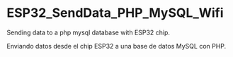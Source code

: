 # ESP32_SendData_PHP_MySQL_Wifi
Sending data to a php mysql database with ESP32 chip. 

Enviando datos desde el chip ESP32 a una base de datos MySQL con PHP.
